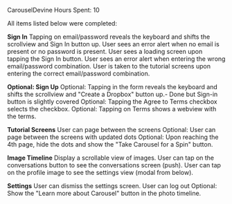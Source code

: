 CarouselDevine
Hours Spent: 10





All items listed below were completed: 

**Sign In**
Tapping on email/password reveals the keyboard and shifts the scrollview and Sign In button up.
User sees an error alert when no email is present or no password is present.
User sees a loading screen upon tapping the Sign In button.
User sees an error alert when entering the wrong email/password combination.
User is taken to the tutorial screens upon entering the correct email/password combination.

**Optional: Sign Up**
Optional: Tapping in the form reveals the keyboard and shifts the scrollview and "Create a Dropbox" button up.- Done but Sign-in button is slightly covered
Optional: Tapping the Agree to Terms checkbox selects the checkbox.
Optional: Tapping on Terms shows a webview with the terms.

**Tutorial Screens**
User can page between the screens
Optional: User can page between the screens with updated dots
Optional: Upon reaching the 4th page, hide the dots and show the "Take Carousel for a Spin" button.

**Image Timeline**
Display a scrollable view of images.
User can tap on the conversations button to see the conversations screen (push).
User can tap on the profile image to see the settings view (modal from below).

**Settings**
User can dismiss the settings screen.
User can log out
Optional: Show the "Learn more about Carousel" button in the photo timeline.
